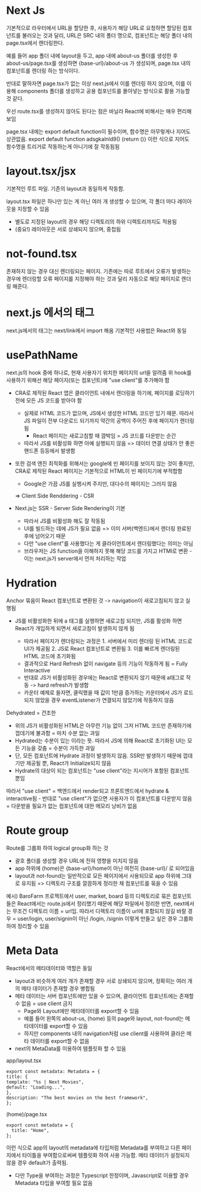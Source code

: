 # Next Js

기본적으로 라우터에서 URL을 할당한 후, 사용자가 해당 URL로 요청하면 할당된 컴포넌트를 불러오는 것과 달리, URL은 SRC 내의 폴더 명으로, 컴포넌트는 해당 폴더 내의 page.tsx에서 렌더링한다.

예를 들어 app 폴더 내에 layout을 두고, app 내에 about-us 폴더를 생성한 후 about-us/page.tsx를 생성하면 {base-url}/about-us 가 생성되며, page.tsx 내의 컴포넌트를 렌더링 하는 방식이다.

반대로 말하자면 page.tsx가 없는 이상 next.js에서 이를 렌더링 하지 않으며, 이를 이용해 components 폴더를 생성하고 공용 컴포넌트를 몰아넣는 방식으로 활용 가능할 것 같다.

우선 route.tsx를 생성하지 않아도 된다는 점은 바닐라 React에 비해서는 매우 편리해보임

page.tsx 내에는 export default function이 필수이며, 함수명은 아무렇게나 지어도 상관없음. export default function adsgkalnld9() {return ()} 이런 식으로 지어도 함수명을 트리거로 작동하는게 아니기에 잘 작동됨됨

# layout.tsx/jsx

기본적인 루트 파일. 기존의 layout과 동일하게 작동함.

layout.tsx 파일은 하나만 있는 게 아닌 여러 개 생성할 수 있으며, 각 폴더 마다 레이아웃을 지정할 수 있음

- 별도로 지정된 layout의 경우 해당 디렉토리의 하위 디렉토리까지도 적용됨
- (중요!) 레이아웃은 서로 상쇄되지 않으며, 중첩됨

# not-found.tsx

존재하지 않는 경우 대신 렌더링되는 페이지. 기존에는 따로 루트에서 오류가 발생하는 경우에 렌더링할 오류 페이지를 지정해야 하는 것과 달리 자동으로 해당 페이지로 렌더링 해준다.

# next.js 에서의 <link> 태그

next.js에서의 <link> 태그는 next/link에서 import 해옴
기본적인 사용법은 React와 동일

# usePathName

next.js의 hook 중에 하나로, 현재 사용자기 위치한 페이지의 url을 알려줌
위 hook를 사용하기 위해선 해당 페이지(또는 컴포넌트)에 "use client"를 추가해야 함

- CRA로 제작된 React 앱은 클라이언트 내에서 렌더링을 하기에, 페이지를 로딩하기 전에 모든 JS 코드를 받아야 함
  - 실제로 HTML 코드가 없으며, JS에서 생성한 HTML 코드만 있기 때문. 따라서 JS 파일이 전부 다운로드 되기까지 약간의 공백이 주어진 후에 페이지가 렌더링됨
    - React 페이지는 새로고침할 때 깜박임 = JS 코드를 다운받는 순간
  - 따라서 JS를 비활성화 하면 아예 실행되지 않음 => 데이터 연결 상태가 안 좋은 핸드폰 등등에서 발생함
- 또한 검색 엔진 최적화를 위해서는 google에 빈 페이지를 보이지 않는 것이 좋지만, CRA로 제작된 React 페이지는 기본적으로 HTML이 빈 페이지기에 부적합함

  - Google은 가끔 JS를 실행시켜 주지만, 대다수의 페이지는 그러지 않음

  => Client Side Renddering - CSR

- Next.js는 SSR - Server Side Rendering이 기본
  - 따라서 JS를 비활성화 해도 잘 작동됨
  - UI를 빌드하는 데에 JS가 필요 없음 => 이미 서버(백엔드)에서 렌더링 완료된 후에 넘어오기 때문
  - 다만 "use client"를 사용했다는 게 클라이언트에서 렌더링했다는 의미는 아님
  - 브라우저는 JS function을 이해하지 못해 해당 코드를 가지고 HTMl로 변환 - 이는 next.js가 server에서 먼저 처리하는 작업

# Hydration

Anchor 묶음이 React 컴포넌트로 변환된 것 -> navigation이 새로고침되지 않고 실행됨

- JS를 비활성화한 뒤에 a 태그를 실행하면 새로고침 되지만, JS를 활성화 하면 React가 개입하게 되면서 새로고침이 발생하지 않게 됨

  - 따라서 페이지가 렌더링되는 과정은 1. 서버에서 미리 렌더링 된 HTML 코드로 UI가 제공됨 2. JS로 React 컴포넌트로 변환됨 3. 이를 빠르게 렌더링된 HTML 코드에 초기화됨
  - 결과적으로 Hard Refresh 없이 navigate 등의 기능이 작동하게 됨 = Fully Interactive
  - 반대로 JS가 비활성화된 경우에는 React로 변환되지 않기 때문에 a태그로 작동 -> hard refresh가 발생함
  - 카운터 예제로 들자면, 클릭했을 때 값이 1만큼 증가하는 카운터에서 JS가 로드되지 않았을 경우 eventListener가 연결되지 않았기에 작동하지 않음

Dehydrated = 건조한

- 위의 JS가 비활성화된 HTML은 아무런 기능 없이 그저 HTML 코드만 존재하기에 껍데기에 불과함 = 마치 수분 없는 과일
- Hydrated는 수분이 있는 이라는 뜻. 따라서 JS에 의해 React로 초기화된 UI는 모든 기능을 갖춤 = 수분이 가득한 과일
- 단, 모든 컴포넌트에 Hydrate 과정이 발생하지 않음. SSR만 발생하기 때문에 껍데기만 제공될 뿐, React가 Initialize되지 않음
- Hydrate의 대상이 되는 컴포넌트는 "use client"라는 지시어가 포함된 컴포넌트 뿐임

따라서 "use client" = 백엔드에서 render되고 프론트엔드에서 hydrate & interactive됨 - 반대로 "use client"가 없으면 사용자가 이 컴포넌트를 다운받지 않음 = 다운받을 필요가 없는 컴포넌트에 대한 메모리 낭비가 없음

# Route group

Route를 그룹화 하여 logical group화 하는 것

- 괄호 폴더를 생성할 경우 URL에 전혀 영향을 미치지 않음
- app 하위에 (home)은 {base-url}/home이 아닌 여전히 {base-url}/ 로 되어있음
- layout과 not-found는 일반적으로 모든 페이지에서 사용되므로 app 하위에 그대로 유지됨
  => 디렉토리 구조를 깔끔하게 정리한 채 컴포넌트를 묶을 수 있음

예시) BaroFarm 프로젝트에서 user, market, board 등의 디렉토리로 묶은 컴포넌트들은 React에서는 route.js에서 정리했기 때문에 해당 파일에서 정리한 반면, next에서는 무조건 디렉토리 이름 = url임. 따라서 디렉토리 이름이 url에 포함되지 않길 바랄 경우 = user/login, user/signin이 아닌 /login, /signin 이렇게 만들고 싶은 경우 그룹화 하여 정리할 수 있음

# Meta Data

React에서의 메타데이터와 역할은 동일

- layout과 비슷하게 여러 개가 존재할 경우 서로 상쇄되지 않으며, 정확히는 여러 개의 메타 데이터가 존재할 경우 병합됨
- 메타 데이터는 서버 컴포넌트에만 있을 수 있으며, 클라이언트 컴포넌트에는 존재할 수 없음 = use client 금지
  - Page와 Layout에만 메타데이터를 export할 수 있음
  - 예를 들어 왼쪽의 about-us, (home) 등의 page와 layout, not-found는 메타데이터를 export할 수 있음
  - 하지만 components 내의 navigation처럼 use client를 사용하여 클라은 메타 데이터를 export할 수 없음
- next의 MetaData를 이용하여 템플릿화 할 수 있음

app/layout.tsx

```
export const metadata: Metadata = {
title: {
template: "%s | Next Movies",
default: "Loading...",
},
description: "The best movies on the best framework",
};
```

(home)/page.tsx

```
export const metadata = {
  title: "Home",
};

```

이런 식으로 app의 layout의 metadata에 타입처럼 Metadata를 부여하고 다른 페이지에서 타이틀을 부여함으로써써 템플릿화 하여 사용 가능함. 메타 데이터가 설정되지 않을 경우 default가 출력됨.

- 다만 Type을 부여하는 과정은 Typescript 한정이며, Javascript로 이용할 경우 Metadata 타입을 부여할 필요 없음
